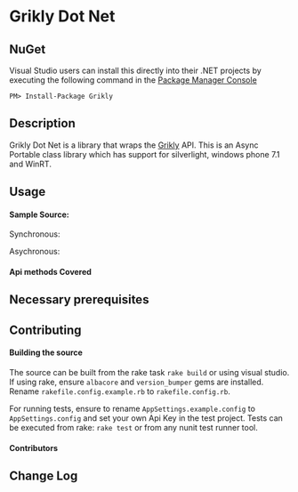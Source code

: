 # Grikly Dot Net

## NuGet

Visual Studio users can install this directly into their .NET projects by executing the following command in the [Package Manager Console](http://docs.nuget.org/docs/start-here/using-the-package-manager-console)

    PM> Install-Package Grikly


## Description

Grikly Dot Net is a library that wraps the [Grikly](http://grik.ly/) API. This is an Async Portable class library which has support for silverlight, windows phone 7.1 and WinRT.

## Usage



#### Sample Source:

Synchronous:



Asychronous:



#### Api methods Covered


	
## Necessary prerequisites



## Contributing

#### Building the source

The source can be built from the rake task `rake build` or using visual studio. If using rake, ensure `albacore`
and `version_bumper` gems are installed. Rename `rakefile.config.example.rb` to `rakefile.config.rb`. 

For running tests, ensure to rename `AppSettings.example.config` to `AppSettings.config` and 
set your own Api Key in the test project. Tests can be executed from rake: `rake test` or from any nunit test runner
tool.

#### Contributors


## Change Log

